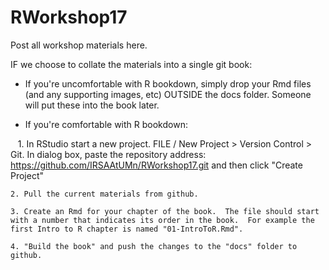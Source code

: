 # RWorkshop17

Post all workshop materials here.  

IF we choose to collate the materials into a single git book:

- If you're uncomfortable with R bookdown, simply drop your Rmd files (and any supporting images, etc) OUTSIDE the docs folder.  Someone will put these into the book later.  

- If you're comfortable with R bookdown:     

    1. In RStudio start a new project.  FILE / New Project > Version Control > Git.  In dialog box, paste the repository address: https://github.com/IRSAAtUMn/RWorkshop17.git and then click "Create Project"
    
    2. Pull the current materials from github.      
    
    3. Create an Rmd for your chapter of the book.  The file should start with a number that indicates its order in the book.  For example the first Intro to R chapter is named "01-IntroToR.Rmd".   
    
    4. "Build the book" and push the changes to the "docs" folder to github.  
    




